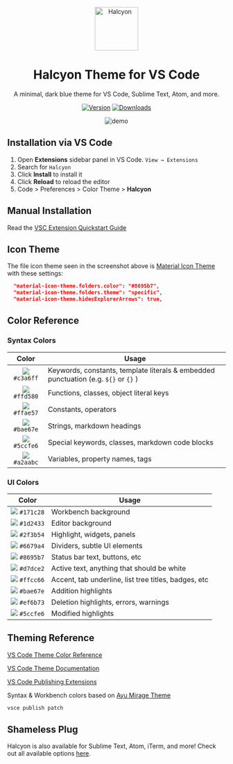 <p align="center">
  <img alt="Halcyon" src="https://raw.githubusercontent.com/bchiang7/halcyon-vscode/master/images/logo.png" width="100" />
</p>
<h1 align="center">
  Halcyon Theme for VS Code
</h1>
<p align="center">
  A minimal, dark blue theme for VS Code, Sublime Text, Atom, and more.
</p>
<center>

[![Version](https://vsmarketplacebadge.apphb.com/version/brittanychiang.halcyon-vscode.svg)](https://marketplace.visualstudio.com/items?itemName=brittanychiang.halcyon-vscode)
[![Downloads](https://img.shields.io/visual-studio-marketplace/d/brittanychiang.halcyon-vscode.svg?maxAge=3600)](https://marketplace.visualstudio.com/items?itemName=brittanychiang.halcyon-vscode)

![demo](https://raw.githubusercontent.com/bchiang7/halcyon-vscode/master/images/demo.png)

</center>

## Installation via VS Code

1.  Open **Extensions** sidebar panel in VS Code. `View → Extensions`
2.  Search for `Halcyon`
3.  Click **Install** to install it
4.  Click **Reload** to reload the editor
5.  Code > Preferences > Color Theme > **Halcyon**

## Manual Installation

Read the [VSC Extension Quickstart Guide](https://github.com/bchiang7/halcyon-vscode/blob/master/vsc-extension-quickstart.md)

## Icon Theme

The file icon theme seen in the screenshot above is [Material Icon Theme](https://marketplace.visualstudio.com/items?itemName=PKief.material-icon-theme) with these settings:

```json
  "material-icon-theme.folders.color": "#8695b7",
  "material-icon-theme.folders.theme": "specific",
  "material-icon-theme.hidesExplorerArrows": true,
```

## Color Reference

### Syntax Colors

|                            Color                            | Usage                                                                               |
| :---------------------------------------------------------: | ----------------------------------------------------------------------------------- |
| ![](https://via.placeholder.com/10/c3a6ff?text=+) `#c3a6ff` | Keywords, constants, template literals & embedded punctuation (e.g. `${}` or `{}` ) |
| ![](https://via.placeholder.com/10/ffd580?text=+) `#ffd580` | Functions, classes, object literal keys                                             |
| ![](https://via.placeholder.com/10/ffae57?text=+) `#ffae57` | Constants, operators                                                                |
| ![](https://via.placeholder.com/10/bae67e?text=+) `#bae67e` | Strings, markdown headings                                                          |
| ![](https://via.placeholder.com/10/5ccfe6?text=+) `#5ccfe6` | Special keywords, classes, markdown code blocks                                     |
| ![](https://via.placeholder.com/10/a2aabc?text=+) `#a2aabc` | Variables, property names, tags                                                     |

### UI Colors

|                            Color                            | Usage                                                |
| :---------------------------------------------------------: | ---------------------------------------------------- |
| ![](https://via.placeholder.com/10/171c28?text=+) `#171c28` | Workbench background                                 |
| ![](https://via.placeholder.com/10/1d2433?text=+) `#1d2433` | Editor background                                    |
| ![](https://via.placeholder.com/10/2f3b54?text=+) `#2f3b54` | Highlight, widgets, panels                           |
| ![](https://via.placeholder.com/10/6679a4?text=+) `#6679a4` | Dividers, subtle UI elements                         |
| ![](https://via.placeholder.com/10/8695b7?text=+) `#8695b7` | Status bar text, buttons, etc                        |
| ![](https://via.placeholder.com/10/d7dce2?text=+) `#d7dce2` | Active text, anything that should be white           |
| ![](https://via.placeholder.com/10/ffcc66?text=+) `#ffcc66` | Accent, tab underline, list tree titles, badges, etc |
| ![](https://via.placeholder.com/10/bae67e?text=+) `#bae67e` | Addition highlights                                  |
| ![](https://via.placeholder.com/10/ef6b73?text=+) `#ef6b73` | Deletion highlights, errors, warnings                |
| ![](https://via.placeholder.com/10/5ccfe6?text=+) `#5ccfe6` | Modified highlights                                  |

## Theming Reference

[VS Code Theme Color Reference](https://code.visualstudio.com/docs/getstarted/theme-color-reference)

[VS Code Theme Documentation](https://code.visualstudio.com/docs/extensions/themes-snippets-colorizers)

[VS Code Publishing Extensions](https://code.visualstudio.com/docs/extensions/publish-extension)

Syntax & Workbench colors based on [Ayu Mirage Theme](https://github.com/teabyii/vscode-ayu)

```bash
vsce publish patch
```

## Shameless Plug

Halcyon is also available for Sublime Text, Atom, iTerm, and more! Check out all available options [here](https://halcyon-theme.netlify.com/).
